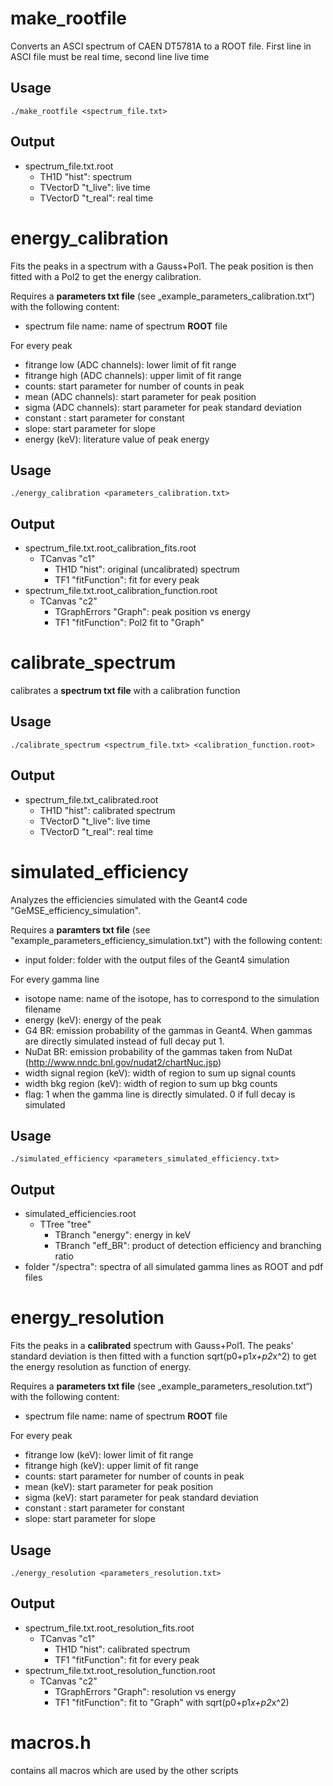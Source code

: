 make_rootfile
======
Converts an ASCI spectrum of CAEN DT5781A to a ROOT file. First line in ASCI file must be real time, second line live time
## Usage
```
./make_rootfile <spectrum_file.txt>
```
## Output
* spectrum_file.txt.root 
    * TH1D "hist": spectrum
    * TVectorD "t_live": live time
    * TVectorD "t_real": real time


energy_calibration
======
Fits the peaks in a spectrum with a Gauss+Pol1. The peak position is then fitted with a Pol2 to get the energy calibration. 

Requires a **parameters txt file** (see „example_parameters_calibration.txt“) with the following content:
* spectrum file name: name of spectrum **ROOT** file

For every peak
* fitrange low (ADC channels): lower limit of fit range
* fitrange high (ADC channels): upper limit of fit range
* counts: start parameter for number of counts in peak
* mean (ADC channels): start parameter for peak position 
* sigma (ADC channels): start parameter for peak standard deviation
* constant : start parameter for constant
* slope: start parameter for slope
* energy (keV): literature value of peak energy
## Usage
```
./energy_calibration <parameters_calibration.txt>
```
## Output	
* spectrum_file.txt.root_calibration_fits.root
    * TCanvas "c1"
        * TH1D "hist": original (uncalibrated) spectrum 
        * TF1 "fitFunction": fit for every peak
* spectrum_file.txt.root_calibration_function.root
    * TCanvas "c2" 
        * TGraphErrors "Graph": peak position vs energy 
        * TF1 "fitFunction": Pol2 fit to "Graph"


calibrate_spectrum
======
calibrates a **spectrum txt file** with a calibration function
## Usage
```
./calibrate_spectrum <spectrum_file.txt> <calibration_function.root>
```
## Output
* spectrum_file.txt_calibrated.root
    * TH1D "hist": calibrated spectrum 
    * TVectorD "t_live": live time 
    * TVectorD "t_real": real time


simulated_efficiency
======
Analyzes the efficiencies simulated with the Geant4 code "GeMSE_efficiency_simulation".

Requires a **paramters txt file** (see "example_parameters_efficiency_simulation.txt") with the following content:
* input folder: folder with the output files of the Geant4 simulation

For every gamma line
* isotope name: name of the isotope, has to correspond to the simulation filename 
* energy (keV): energy of the peak 
* G4 BR: emission probability of the gammas in Geant4. When gammas are directly simulated instead of full decay put 1.
* NuDat BR: emission probability of the gammas taken from NuDat (http://www.nndc.bnl.gov/nudat2/chartNuc.jsp)
* width signal region (keV): width of region to sum up signal counts
* width bkg region (keV): width of region to sum up bkg counts
* flag: 1 when the gamma line is directly simulated. 0 if full decay is simulated


## Usage 
```
./simulated_efficiency <parameters_simulated_efficiency.txt>
```
## Output
* simulated_efficiencies.root 
    * TTree "tree"
        * TBranch "energy": energy in keV
        * TBranch "eff_BR": product of detection efficiency and branching ratio
* folder "/spectra": spectra of all simulated gamma lines as ROOT and pdf files


energy_resolution
======
Fits the peaks in a **calibrated** spectrum with Gauss+Pol1. The peaks' standard deviation is then fitted with a function sqrt(p0+p1*x+p2*x^2) to get the energy resolution as function of energy.

Requires a **parameters txt file** (see „example_parameters_resolution.txt“) with the following content:
* spectrum file name: name of spectrum **ROOT** file

For every peak
* fitrange low (keV): lower limit of fit range
* fitrange high (keV): upper limit of fit range
* counts: start parameter for number of counts in peak
* mean (keV): start parameter for peak position 
* sigma (keV): start parameter for peak standard deviation
* constant : start parameter for constant
* slope: start parameter for slope
## Usage
```
./energy_resolution <parameters_resolution.txt>
```
## Output	
* spectrum_file.txt.root_resolution_fits.root
    * TCanvas "c1"
        * TH1D "hist": calibrated spectrum 
        * TF1 "fitFunction": fit for every peak
* spectrum_file.txt.root_resolution_function.root
    * TCanvas "c2" 
        * TGraphErrors "Graph": resolution vs energy 
        * TF1 "fitFunction": fit to "Graph" with sqrt(p0+p1*x+p2*x^2)



macros.h
======
contains all macros which are used by the other scripts